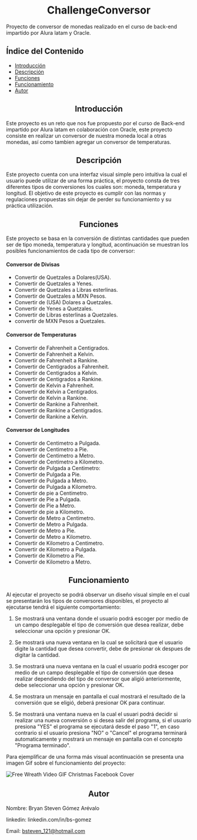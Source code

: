 # <h1 align="center">ChallengeConversor</h1>
Proyecto de conversor de monedas realizado en el curso de back-end impartido por Alura latam y Oracle.

## <h2 aling="center">Índice del Contenido</h2>
* [Introducción](#introduccion)
* [Descripción](#descripcion-del-proyecto)
* [Funciones](#funciones-que-cubre-el-proyecto-finalizado)
* [Funcionamiento](#proyecto-en-funcionamiento)
* [Autor](#autor-contacto)

### <h2 align="center">Introducción</h2>
Este proyecto es un reto que nos fue propuesto por el curso de Back-end impartido por Alura latam en colaboración con Oracle, este proyecto consiste en realizar un conversor de nuestra moneda local a otras monedas, así como tambien agregar un conversor de temperaturas.

#### <h2 align="center">Descripción</h2>
Este proyecto cuenta con una interfaz visual simple pero intuitiva la cual el usuario puede utilizar de una forma práctica, el proyecto consta de tres diferentes tipos de conversiones los cuales son: moneda, temperatura y longitud. El objetivo de este proyecto es cumplir con las normas y regulaciones propuestas sin dejar de perder su funcionamiento y su práctica utilización.

##### <h2 align="center">Funciones</h2>
Este proyecto se basa en la conversión de distintas cantidades que pueden ser de tipo moneda, temperatura y longitud, acontinuación se muestran los posibles funcionamientos de cada tipo de conversor:

<h4>Conversor de Divisas</h4>

* Convertir de Quetzales a Dolares(USA).
* Convertir de Quetzales a Yenes.
* Convertir de Quetzales a Libras esterlinas.
* Convertir de Quetzales a MXN Pesos.
* Convertir de (USA) Dolares a Quetzales.
* Convertir de Yenes a Quetzales.
* Convertir de Libras esterlinas a Quetzales.
* convertir de MXN Pesos a Quetzales.

<h4>Conversor de Temperaturas</h4>

* Convertir de Fahrenheit a Centigrados.
* Convertir de Fahrenheit a Kelvin.
* Convertir de Fahrenheit a Rankine.
* Convertir de Centigrados a Fahrenheit.
* Convertir de Centigrados a Kelvin.
* Convertir de Centigrados a Rankine.
* Convertir de Kelvin a Fahrenheit.
* Convertir de Kelvin a Centigrados.
* Convertir de Kelvin a Rankine.
* Convertir de Rankine a Fahrenheit.
* Convertir de Rankine a Centigrados.
* Convertir de Rankine a Kelvin.

<h4>Conversor de Longitudes</h4>

* Convertir de Centimetro a Pulgada.
* Convertir de Centimetro a Pie.
* Convertir de Centimetro a Metro.
* Convertir de Centimetro a Kilometro.
* Convertir de Pulgada a Centimetro:
* Convertir de Pulgada a Pie.
* Convertir de Pulgada a Metro.
* Convertir de Pulgada a Kilometro.
* Convertir de pie a Centimetro.
* Convertir de Pie a Pulgada.
* Convertir de Pie a Metro.
* Convertir de pie a Kilometro.
* Convertir de Metro a Centimetro.
* Convertir de Metro a Pulgada.
* Convertir de Metro a Pie.
* Convertir de Metro a Kilometro.
* Convertir de Kilometro a Centimetro.
* Convertir de Kilometro a Pulgada.
* Convertir de Kilometro a Pie.
* Convertir de Kilometro a Metro.

<h2 align="center">Funcionamiento</h2>
Al ejecutar el proyecto se podrá observar un diseño visual simple en el cual se presentarán los tipos de conversores disponibles, el proyecto al ejecutarse tendrá el siguiente comportamiento: 

1. Se mostrará una ventana donde el usuario podrá escoger por medio de un campo desplegable el tipo de conversión que desea    realizar, debe seleccionar una opción y presionar OK.

2. Se mostrará una nueva ventana en la cual se solicitará que el usuario digite la cantidad que desea convertir, debe de      presionar ok despues de digitar la cantidad.

3. Se mostrará una nueva ventana en la cual el usuario podrá escoger por medio de un campo desplegable el tipo de              conversión que desea realizar dependiendo del tipo de conversor que aligió anteriormente, debe seleccionar una opción y    presionar OK.

4. Se mostrara un mensaje en pantalla el cual mostrará el resultado de la conversión que se eligió, deberá presionar OK        para continuar.

5. Se mostrará una ventana nueva en la cual el usuari podrá decidir si realizar una nueva conversión o si desea salir del      programa, si el usuario presiona "YES" el programa se ejecutará desde el paso "1", en caso contrario si el usuario          presiona "NO" o "Cancel" el programa terminará automaticamente y mostrará un mensaje en pantalla con el concepto            "Programa terminado".

Para ejemplificar de una forma más visual acontinuación se presenta una imagen Gif sobre el funcionamiento del proyecto:

![Free Wreath Video GIF Christmas Facebook Cover](https://user-images.githubusercontent.com/78568604/228733711-d0504ebc-d67c-443e-9bdd-3e264f219fb2.gif)

###### <h2 align="center">Autor</h2>

Nombre: Bryan Steven Gómez Arévalo

linkedin: linkedin.com/in/bs-gomez

Email: bsteven_121@hotmail.com

